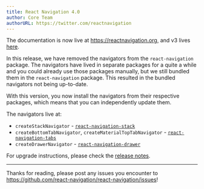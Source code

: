 ```yaml
---
title: React Navigation 4.0
author: Core Team
authorURL: https://twitter.com/reactnavigation
---
```


The documentation is now live at https://reactnavigation.org, and v3 lives [here](/docs/en/3.x/getting-started.html).

In this release, we have removed the navigators from the `react-navigation` package. The navigators have lived in separate packages for a quite a while and you could already use those packages manually, but we still bundled them in the `react-navigation` package. This resulted in the bundled navigators not being up-to-date.

With this version, you now install the navigators from their respective packages, which means that you can independently update them.

The navigators live at:

- `createStackNavigator` - [`react-navigation-stack`](https://github.com/react-navigation/stack)
- `createBottomTabNavigator`, `createMaterialTopTabNavigator` - [`react-navigation-tabs`](https://github.com/react-navigation/tabs)
- `createDrawerNavigator` - [`react-navigation-drawer`](https://github.com/react-navigation/drawer)

For upgrade instructions, please check the [release notes](https://github.com/react-navigation/react-navigation/releases/tag/v4.0.0).

---

Thanks for reading, please post any issues you encounter to https://github.com/react-navigation/react-navigation/issues!

